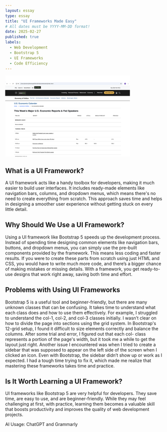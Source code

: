 ```yaml
---
layout: essay
type: essay
title: "UI Frameworks Made Easy"
# All dates must be YYYY-MM-DD format!
date: 2025-02-27
published: true
labels:
  - Web Development
  - Bootstrap 5
  - UI Frameworks
  - Code Efficiency
---
```


<img width="400px" class="rounded float-start pe-4" src="../img/rebuild.png">


## What is a UI Framework?

A UI framework acts like a handy toolbox for developers, making it much easier to build user interfaces. It includes ready-made elements like navigation bars, columns, and dropdown menus, which means there's no need to create everything from scratch. This approach saves time and helps in designing a smoother user experience without getting stuck on every little detail.

## Why Should We Use a UI Framework?

Using a UI framework like Bootstrap 5 speeds up the development process. Instead of spending time designing common elements like navigation bars, buttons, and dropdown menus, you can simply use the pre-built components provided by the framework. This means less coding and faster results. If you were to create these parts from scratch using just HTML and CSS, you would have to write much more code, and there’s a bigger chance of making mistakes or missing details. With a framework, you get ready-to-use designs that work right away, saving both time and effort.

## Problems with Using UI Frameworks

Bootstrap 5 is a useful tool and beginner-friendly, but there are many unknown classes that can be confusing. It takes time to understand what each class does and how to use them effectively. For example, I struggled to understand the col-1, col-2, and col-3 classes initially. I wasn’t clear on how to divide the page into sections using the grid system. In Bootstrap's 12-grid setup, I found it difficult to size elements correctly and balance the columns. After some trial and error, I figured out that each col- class represents a portion of the page's width, but it took me a while to get the layout just right.
Another issue I encountered was when I tried to create a sidebar that was supposed to appear on the left side of the screen when I clicked an icon. Even with Bootstrap, the sidebar didn’t show up or work as I expected. I had a tough time trying to fix it, which made me realize that mastering these frameworks takes time and practice.


## Is It Worth Learning a UI Framework?

UI frameworks like Bootstrap 5 are very helpful for developers. They save time, are easy to use, and are beginner-friendly. While they may feel challenging at first, with practice, learning them becomes a valuable skill that boosts productivity and improves the quality of web development projects.

AI Usage: ChatGPT and Grammarly

